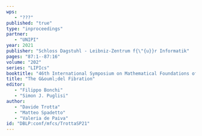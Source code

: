 ```yaml
---
wps: 
   - "???"
published: "true"
type: "inproceedings"
partner: 
   - "UNIPI"
year: 2021
publisher: "Schloss Dagstuhl - Leibniz-Zentrum f{\"{u}}r Informatik"
pages: "87:1--87:16"
volume: "202"
series: "LIPIcs"
booktitle: "46th International Symposium on Mathematical Foundations of Computer Science, {MFCS} 2021, August 23-27, 2021, Tallinn, Estonia"
title: "The G&ouml;del Fibration"
editor: 
   - "Filippo Bonchi"
   - "Simon J. Puglisi"
author: 
   - "Davide Trotta"
   - "Matteo Spadetto"
   - "Valeria de Paiva"
id: "DBLP:conf/mfcs/TrottaSP21"
---
```


